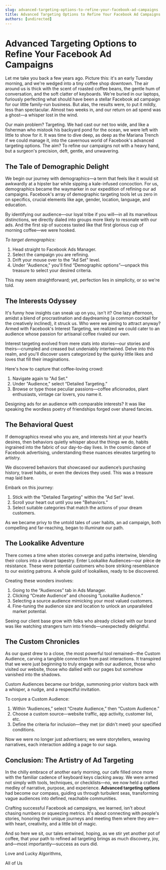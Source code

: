 ```yaml
---
slug: advanced-targeting-options-to-refine-your-facebook-ad-campaigns
title: Advanced Targeting Options to Refine Your Facebook Ad Campaigns
authors: [undirected]
---
```



# Advanced Targeting Options to Refine Your Facebook Ad Campaigns

Let me take you back a few years ago. Picture this: it's an early Tuesday morning, and we're wedged into a tiny coffee shop downtown. The air around us is thick with the scent of roasted coffee beans, the gentle hum of conversation, and the soft clatter of keyboards. We're buried in our laptops, furiously perfecting what should have been a stellar Facebook ad campaign for our little family-run business. But alas, the results were, to put it mildly, less than spectacular. Almost two weeks in, and our return on ad spend was a ghost—a whisper lost in the wind.

Our main problem? Targeting. We had cast our net too wide, and like a fisherman who mistook his backyard pond for the ocean, we were left with little to show for it. It was time to dive deep, as deep as the Mariana Trench if we could manage it, into the cavernous world of Facebook's advanced targeting options. The aim? To refine our campaigns not with a heavy hand, but a surgeon's precision, deft, gentle, and unwavering.

## The Tale of Demographic Delight

We begin our journey with demographics—a term that feels like it would sit awkwardly at a hipster bar while sipping a kale-infused concoction. For us, demographics became the waymarker in our expedition of refining our ad campaigns. Facebook's array of demographic targeting tools let us zero in on specifics, crucial elements like age, gender, location, language, and education.

By identifying our audience—our loyal tribe if you will—in all its marvellous distinctions, we directly dialed into groups more likely to resonate with our ads. And the first sip of success tasted like that first glorious cup of morning coffee—we were hooked.

*To target demographics:*
1. Head straight to Facebook Ads Manager.
2. Select the campaign you are refining.
3. Drift your mouse over to the "Ad Set" level.
4. Under "Audience," you'll find “Demographic options”—unpack this treasure to select your desired criteria.

This may seem straightforward; yet, perfection lies in simplicity, or so we're told.

## The Interests Odyssey

It's funny how insights can sneak up on you, isn't it? One lazy afternoon, amidst a blend of procrastination and daydreaming (a common cocktail for the creatively inclined), it struck us. Who were we aiming to attract anyway? Armed with Facebook's Interest Targeting, we realized we could cater to an audience whose passion for artisanal coffee rivaled our own.

Interest targeting evolved from mere stats into stories—our stories and theirs—crumpled and creased but undeniably intertwined. Delve into this realm, and you'll discover users categorized by the quirky little likes and loves that fill their imaginations.

Here's how to capture that coffee-loving crowd:
1. Navigate again to "Ad Set."
2. Under "Audience," select “Detailed Targeting.”
3. Browse or type those peculiar passions—coffee aficionados, plant enthusiasts, vintage car lovers, you name it.

Designing ads for an audience with comparable interests? It was like speaking the wordless poetry of friendships forged over shared fancies.

## The Behavioral Quest

If demographics reveal who you are, and interests hint at your heart’s desires, then behaviors quietly whisper about the things we do, habits ingrained into the fabric of our day-to-day lives. In the cosmic dance of Facebook advertising, understanding these nuances elevates targeting to artistry.

We discovered behaviors that showcased our audience’s purchasing history, travel habits, or even the devices they used. This was a treasure map laid bare.

Embark on this journey:
1. Stick with the "Detailed Targeting" within the "Ad Set" level.
2. Scroll your heart out until you see "Behaviors.”
3. Select suitable categories that match the actions of your dream customers.

As we became privy to the untold tales of user habits, an ad campaign, both compelling and far-reaching, began to illuminate our path.

## The Lookalike Adventure

There comes a time when stories converge and paths intertwine, blending their colors into a vibrant tapestry. Enter Lookalike Audiences—our pièce de résistance. These were potential customers who bore striking resemblance to our existing patrons. A whole guild of lookalikes, ready to be discovered.

Creating these wonders involves:
1. Going to the “Audiences” tab in Ads Manager.
2. Clicking “Create Audience” and choosing “Lookalike Audience.”
3. Selecting a source audience mimicking your most valued customers.
4. Fine-tuning the audience size and location to unlock an unparalleled market potential.

Seeing our client base grow with folks who already clicked with our brand was like watching strangers turn into friends—unexpectedly delightful.

## The Custom Chronicles

As our quest drew to a close, the most powerful tool remained—the Custom Audience, carving a tangible connection from past interactions. It transpired that we were just beginning to truly engage with our audience, those who visited our website, those who dallied with our pages but somehow vanished into the shadows.

Custom Audiences became our bridge, summoning prior visitors back with a whisper, a nudge, and a respectful invitation.

To conjure a Custom Audience:
1. Within “Audiences,” select “Create Audience,” then “Custom Audience.”
2. Choose a custom source—website traffic, app activity, customer list, etc.
3. Define the criteria for inclusion—they met (or didn't meet) your specified conditions.

Now we were no longer just advertisers; we were storytellers, weaving narratives, each interaction adding a page to our saga.

## Conclusion: The Artistry of Ad Targeting

In the chilly embrace of another early morning, our cafe filled once more with the familiar cadence of keyboard keys clacking away. We were armed not simply with tools, techniques, or checklists—no, we now held a crafted medley of narrative, purpose, and experience. **Advanced targeting options** had become our compass, guiding us through turbulent seas, transforming vague audiences into defined, reachable communities.

Crafting successful Facebook ad campaigns, we learned, isn't about chasing numbers or squeezing metrics. It's about connecting with people's stories, honoring their unique journeys and meeting them where they are—with heart, creativity, and a little bit of magic.

And so here we sit, our tales entwined, hoping, as we stir yet another pot of coffee, that your path to refined ad targeting brings as much discovery, joy, and—most importantly—success as ours did.

Love and Lucky Algorithms,

All of Us